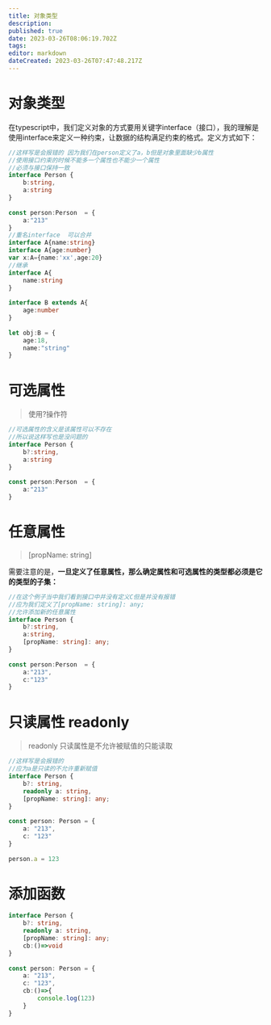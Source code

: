 ```yaml
---
title: 对象类型
description: 
published: true
date: 2023-03-26T08:06:19.702Z
tags: 
editor: markdown
dateCreated: 2023-03-26T07:47:48.217Z
---
```


# 对象类型
在typescript中，我们定义对象的方式要用关键字interface（接口），我的理解是使用interface来定义一种约束，让数据的结构满足约束的格式。定义方式如下：
```ts
//这样写是会报错的 因为我们在person定义了a，b但是对象里面缺少b属性
//使用接口约束的时候不能多一个属性也不能少一个属性
//必须与接口保持一致
interface Person {
    b:string,
    a:string
}
 
const person:Person  = {
    a:"213"
}
//重名interface  可以合并
interface A{name:string}
interface A{age:number}
var x:A={name:'xx',age:20}
//继承
interface A{
    name:string
}
 
interface B extends A{
    age:number
}
 
let obj:B = {
    age:18,
    name:"string"
}
```

# 可选属性 
> 使用?操作符

```ts
//可选属性的含义是该属性可以不存在
//所以说这样写也是没问题的
interface Person {
    b?:string,
    a:string
}
 
const person:Person  = {
    a:"213"
}
```

# 任意属性 
> [propName: string]

需要注意的是，**一旦定义了任意属性，那么确定属性和可选属性的类型都必须是它的类型的子集：**
```ts
//在这个例子当中我们看到接口中并没有定义C但是并没有报错
//应为我们定义了[propName: string]: any;
//允许添加新的任意属性
interface Person {
    b?:string,
    a:string,
    [propName: string]: any;
}
 
const person:Person  = {
    a:"213",
    c:"123"
}
```

# 只读属性 readonly
> readonly 只读属性是不允许被赋值的只能读取
```ts
//这样写是会报错的
//应为a是只读的不允许重新赋值
interface Person {
    b?: string,
    readonly a: string,
    [propName: string]: any;
}
 
const person: Person = {
    a: "213",
    c: "123"
}
 
person.a = 123
```

# 添加函数
```ts
interface Person {
    b?: string,
    readonly a: string,
    [propName: string]: any;
    cb:()=>void
}
 
const person: Person = {
    a: "213",
    c: "123",
    cb:()=>{
        console.log(123)
    }
}
```

